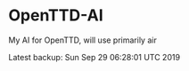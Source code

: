 # OpenTTD-AI
My AI for OpenTTD, will use primarily air

Latest backup: Sun Sep 29 06:28:01 UTC 2019
